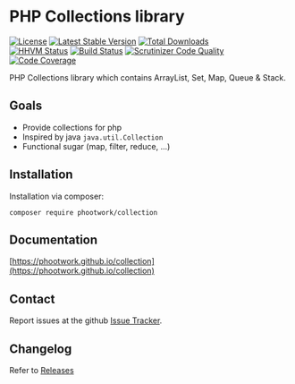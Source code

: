 # PHP Collections library

[![License](https://poser.pugx.org/phootwork/collection/license)](https://packagist.org/packages/phootwork/collection)
[![Latest Stable Version](https://poser.pugx.org/phootwork/collection/v/stable)](https://packagist.org/packages/phootwork/collection)
[![Total Downloads](https://poser.pugx.org/phootwork/collection/downloads)](https://packagist.org/packages/phootwork/collection)<br>
[![HHVM Status](http://hhvm.h4cc.de/badge/phootwork/collection.svg?style=flat)](http://hhvm.h4cc.de/package/phootwork/collection)
[![Build Status](https://travis-ci.org/phootwork/collection.svg?branch=master)](https://travis-ci.org/phootwork/collection)
[![Scrutinizer Code Quality](https://scrutinizer-ci.com/g/phootwork/collection/badges/quality-score.png?b=master)](https://scrutinizer-ci.com/g/phootwork/collection/?branch=master)
[![Code Coverage](https://scrutinizer-ci.com/g/phootwork/collection/badges/coverage.png?b=master)](https://scrutinizer-ci.com/g/phootwork/collection/?branch=master)

PHP Collections library which contains ArrayList, Set, Map, Queue & Stack.

## Goals

- Provide collections for php
- Inspired by java `java.util.Collection`
- Functional sugar (map, filter, reduce, ...)

## Installation

Installation via composer:

```
composer require phootwork/collection
```

## Documentation

[https://phootwork.github.io/collection](https://phootwork.github.io/collection)

## Contact

Report issues at the github [Issue Tracker](https://github.com/phootwork/collection/issues).

## Changelog

Refer to [Releases](https://github.com/phootwork/collection/releases)
